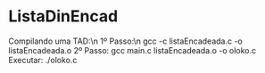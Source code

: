 # ListaDinEncad
Compilando uma TAD:\n
1º Passo:\n
gcc -c listaEncadeada.c -o listaEncadeada.o
2º Passo:
gcc main.c listaEncadeada.o -o oloko.c
Executar:
./oloko.c
